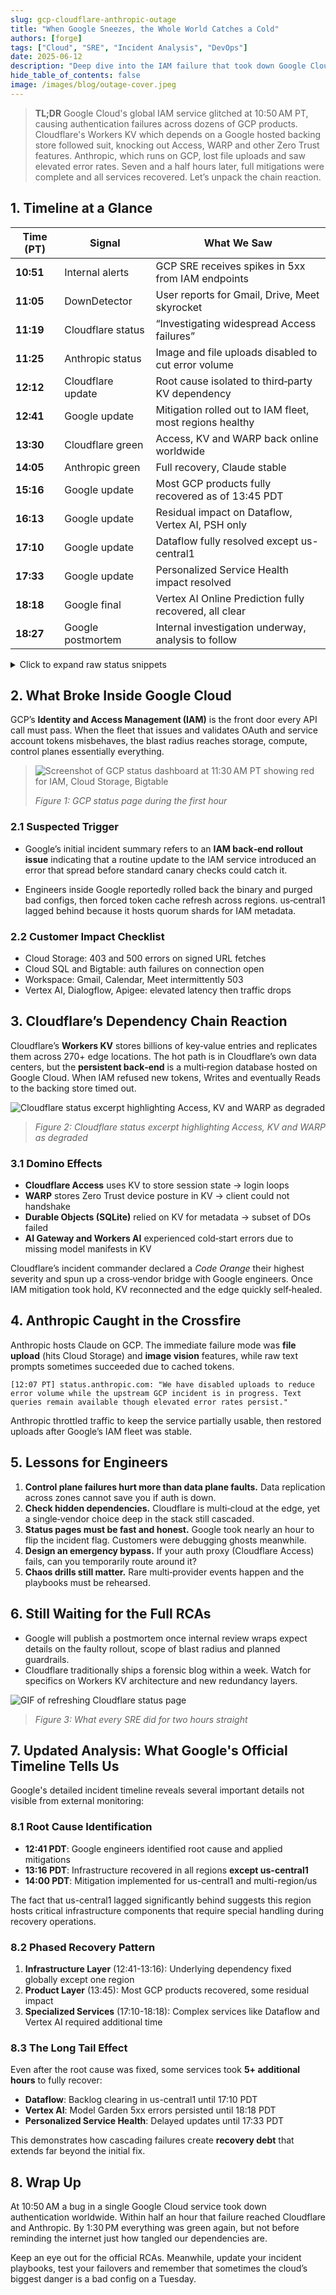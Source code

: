 ```yaml
---
slug: gcp-cloudflare-anthropic-outage
title: "When Google Sneezes, the Whole World Catches a Cold"
authors: [forge]
tags: ["Cloud", "SRE", "Incident Analysis", "DevOps"]
date: 2025-06-12
description: "Deep dive into the IAM failure that took down Google Cloud, cascaded into Cloudflare and Anthropic, and rippled across dozens of internet services."
hide_table_of_contents: false
image: /images/blog/outage-cover.jpeg
---
```


> **TL;DR** Google Cloud's global IAM service glitched at 10:50 AM PT, causing authentication failures across dozens of GCP products. Cloudflare's Workers KV which depends on a Google hosted backing store followed suit, knocking out Access, WARP and other Zero Trust features. Anthropic, which runs on GCP, lost file uploads and saw elevated error rates. Seven and a half hours later, full mitigations were complete and all services recovered. Let’s unpack the chain reaction.

<!-- truncate -->

## 1. Timeline at a Glance

| Time (PT) | Signal            | What We Saw                                              |
| --------- | ----------------- | -------------------------------------------------------- |
| **10:51** | Internal alerts   | GCP SRE receives spikes in 5xx from IAM endpoints        |
| **11:05** | DownDetector      | User reports for Gmail, Drive, Meet skyrocket            |
| **11:19** | Cloudflare status | “Investigating widespread Access failures”               |
| **11:25** | Anthropic status  | Image and file uploads disabled to cut error volume      |
| **12:12** | Cloudflare update | Root cause isolated to third‑party KV dependency         |
| **12:41** | Google update     | Mitigation rolled out to IAM fleet, most regions healthy |
| **13:30** | Cloudflare green  | Access, KV and WARP back online worldwide                |
| **14:05** | Anthropic green   | Full recovery, Claude stable                             |
| **15:16** | Google update     | Most GCP products fully recovered as of 13:45 PDT        |
| **16:13** | Google update     | Residual impact on Dataflow, Vertex AI, PSH only         |
| **17:10** | Google update     | Dataflow fully resolved except us-central1               |
| **17:33** | Google update     | Personalized Service Health impact resolved              |
| **18:18** | Google final      | Vertex AI Online Prediction fully recovered, all clear   |
| **18:27** | Google postmortem | Internal investigation underway, analysis to follow      |

<details>
<summary>Click to expand raw status snippets</summary>

```text
11:19 PT  Cloudflare: "We are investigating an issue causing Access authentication to fail. Cloudflare Workers KV is experiencing elevated errors."
11:47 PT  Google Cloud: "Multiple products are experiencing impact due to an IAM service issue. Our engineers have identified the root cause and mitigation is in progress."
12:12 PT  Cloudflare: "Workers KV dependency outage confirmed. All hands working with third‑party vendor to restore service."
```

</details>

## 2. What Broke Inside Google Cloud

GCP’s **Identity and Access Management (IAM)** is the front door every API call must pass. When the fleet that issues and validates OAuth and service account tokens misbehaves, the blast radius reaches storage, compute, control planes essentially everything.

> ![Screenshot of GCP status dashboard at 11:30 AM PT showing red for IAM, Cloud Storage, Bigtable](/images/blog/google-creative.png)
>
> _Figure 1: GCP status page during the first hour_

### 2.1 Suspected Trigger

- Google’s initial incident summary refers to an **IAM back‑end rollout issue** indicating that a routine update to the IAM service introduced an error that spread before standard canary checks could catch it.

- Engineers inside Google reportedly rolled back the binary and purged bad configs, then forced token cache refresh across regions. us‑central1 lagged behind because it hosts quorum shards for IAM metadata.

### 2.2 Customer Impact Checklist

- Cloud Storage: 403 and 500 errors on signed URL fetches
- Cloud SQL and Bigtable: auth failures on connection open
- Workspace: Gmail, Calendar, Meet intermittently 503
- Vertex AI, Dialogflow, Apigee: elevated latency then traffic drops

## 3. Cloudflare’s Dependency Chain Reaction

Cloudflare’s **Workers KV** stores billions of key‑value entries and replicates them across 270+ edge locations. The hot path is in Cloudflare’s own data centers, but the **persistent back‑end** is a multi‑region database hosted on Google Cloud. When IAM refused new tokens, Writes and eventually Reads to the backing store timed out.

![Cloudflare status excerpt highlighting Access, KV and WARP as degraded](/images/blog/cloudflare-creative.png)

> _Figure 2: Cloudflare status excerpt highlighting Access, KV and WARP as degraded_

### 3.1 Domino Effects

- **Cloudflare Access** uses KV to store session state -> login loops
- **WARP** stores Zero Trust device posture in KV -> client could not handshake
- **Durable Objects (SQLite)** relied on KV for metadata -> subset of DOs failed
- **AI Gateway and Workers AI** experienced cold‑start errors due to missing model manifests in KV

Cloudflare’s incident commander declared a _Code Orange_ their highest severity and spun up a cross‑vendor bridge with Google engineers. Once IAM mitigation took hold, KV reconnected and the edge quickly self‑healed.

## 4. Anthropic Caught in the Crossfire

Anthropic hosts Claude on GCP. The immediate failure mode was **file upload** (hits Cloud Storage) and **image vision** features, while raw text prompts sometimes succeeded due to cached tokens.

```text
[12:07 PT] status.anthropic.com: "We have disabled uploads to reduce error volume while the upstream GCP incident is in progress. Text queries remain available though elevated error rates persist."
```

Anthropic throttled traffic to keep the service partially usable, then restored uploads after Google’s IAM fleet was stable.

## 5. Lessons for Engineers

1. **Control plane failures hurt more than data plane faults.** Data replication across zones cannot save you if auth is down.
2. **Check hidden dependencies.** Cloudflare is multi‑cloud at the edge, yet a single‑vendor choice deep in the stack still cascaded.
3. **Status pages must be fast and honest.** Google took nearly an hour to flip the incident flag. Customers were debugging ghosts meanwhile.
4. **Design an emergency bypass.** If your auth proxy (Cloudflare Access) fails, can you temporarily route around it?
5. **Chaos drills still matter.** Rare multi‑provider events happen and the playbooks must be rehearsed.

## 6. Still Waiting for the Full RCAs

- Google will publish a postmortem once internal review wraps expect details on the faulty rollout, scope of blast radius and planned guardrails.
- Cloudflare traditionally ships a forensic blog within a week. Watch for specifics on Workers KV architecture and new redundancy layers.

![GIF of refreshing Cloudflare status page ](/images/blog/refresh-meme.png)

> _Figure 3: What every SRE did for two hours straight_

## 7. Updated Analysis: What Google's Official Timeline Tells Us

Google's detailed incident timeline reveals several important details not visible from external monitoring:

### 8.1 Root Cause Identification

- **12:41 PDT**: Google engineers identified root cause and applied mitigations
- **13:16 PDT**: Infrastructure recovered in all regions **except us-central1**
- **14:00 PDT**: Mitigation implemented for us-central1 and multi-region/us

The fact that us-central1 lagged significantly behind suggests this region hosts critical infrastructure components that require special handling during recovery operations.

### 8.2 Phased Recovery Pattern

1. **Infrastructure Layer** (12:41-13:16): Underlying dependency fixed globally except one region
2. **Product Layer** (13:45): Most GCP products recovered, some residual impact
3. **Specialized Services** (17:10-18:18): Complex services like Dataflow and Vertex AI required additional time

### 8.3 The Long Tail Effect

Even after the root cause was fixed, some services took **5+ additional hours** to fully recover:

- **Dataflow**: Backlog clearing in us-central1 until 17:10 PDT
- **Vertex AI**: Model Garden 5xx errors persisted until 18:18 PDT
- **Personalized Service Health**: Delayed updates until 17:33 PDT

This demonstrates how cascading failures create **recovery debt** that extends far beyond the initial fix.

## 8. Wrap Up

At 10:50 AM a bug in a single Google Cloud service took down authentication worldwide. Within half an hour that failure reached Cloudflare and Anthropic. By 1:30 PM everything was green again, but not before reminding the internet just how tangled our dependencies are.

Keep an eye out for the official RCAs. Meanwhile, update your incident playbooks, test your failovers and remember that sometimes the cloud’s biggest danger is a bad config on a Tuesday.
